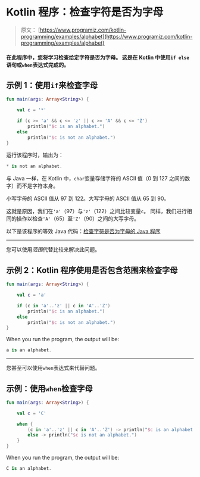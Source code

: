 # Kotlin 程序：检查字符是否为字母

> 原文： [https://www.programiz.com/kotlin-programming/examples/alphabet](https://www.programiz.com/kotlin-programming/examples/alphabet)

#### 在此程序中，您将学习检查给定字符是否为字母。 这是在 Kotlin 中使用`if else`语句或`when`表达式完成的。

## 示例 1：使用`if`来检查字母

```kt
fun main(args: Array<String>) {

    val c = '*'

    if (c >= 'a' && c <= 'z' || c >= 'A' && c <= 'Z')
        println("$c is an alphabet.")
    else
        println("$c is not an alphabet.")
}
```

运行该程序时，输出为：

```kt
* is not an alphabet.
```

与 Java 一样，在 Kotlin 中，`char`变量存储字符的 ASCII 值（0 到 127 之间的数字）而不是字符本身。

小写字母的 ASCII 值从 97 到 122。大写字母的 ASCII 值从 65 到 90。

这就是原因，我们在`'a'`（97）与`'z'`（122）之间比较变量`c`。 同样，我们进行相同的操作以检查`'A'`（65）至`'Z'`（90）之间的大写字母。

以下是该程序的等效 Java 代码：[检查字符是否为字母的 Java 程序](/java-programming/examples/alphabet)

* * *

您可以使用*范围*代替比较来解决此问题。

## 示例 2：Kotlin 程序使用是否包含范围来检查字母

```kt
fun main(args: Array<String>) {

    val c = 'a'

    if (c in 'a'..'z' || c in 'A'..'Z')
        println("$c is an alphabet.")
    else
        println("$c is not an alphabet.")
}
```

When you run the program, the output will be:

```kt
a is an alphabet.
```

* * *

您甚至可以使用`when`表达式来代替问题。

## 示例：使用`when`检查字母

```kt
fun main(args: Array<String>) {

    val c = 'C'

    when {
        (c in 'a'..'z' || c in 'A'..'Z') -> println("$c is an alphabet.")
        else -> println("$c is not an alphabet.")
    }
}
```

When you run the program, the output will be:

```kt
C is an alphabet.
```
